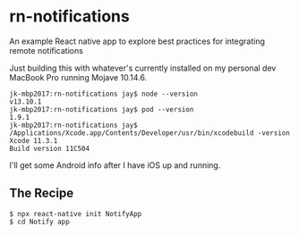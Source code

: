 # rn-notifications
An example React native app to explore best practices for integrating remote notifications

Just building this with whatever's currently installed on my personal dev MacBook Pro running Mojave 10.14.6.

```
jk-mbp2017:rn-notifications jay$ node --version
v13.10.1
jk-mbp2017:rn-notifications jay$ pod --version
1.9.1
jk-mbp2017:rn-notifications jay$ /Applications/Xcode.app/Contents/Developer/usr/bin/xcodebuild -version
Xcode 11.3.1
Build version 11C504
```

I'll get some Android info after I have iOS up and running.

## The Recipe
```
$ npx react-native init NotifyApp
$ cd Notify app
